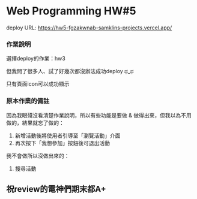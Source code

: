 # Web Programming HW#5
deploy URL: https://hw5-fgzakwnab-samklins-projects.vercel.app/

### 作業說明
選擇deploy的作業：hw3

但我問了很多人、試了好幾次都沒辦法成功deploy ಥ_ಥ

只有頁面icon可以成功顯示

### 原本作業的備註
因為我眼殘沒看清楚作業說明，所以有些功能是要做 & 做得出來，但我以為不用做的，結果就忘了做的：
1. 新增活動後將使用者引導至「瀏覽活動」介面
2. 再次按下「我想參加」按鈕後可退出活動

我不會做所以沒做出來的：
1. 搜尋活動

## 祝review的電神們期末都A+
